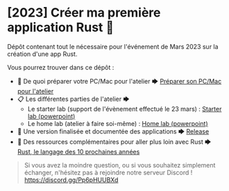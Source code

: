 # [2023] Créer ma première application Rust 🦀

Dépôt contenant tout le nécessaire pour l'événement de Mars 2023 sur la création d'une app Rust.

Vous pourrez trouver dans ce dépôt :

* 🧰 De quoi préparer votre PC/Mac pour l'atelier 🡆 [Préparer son PC/Mac pour l'atelier](/docs/setup/prepare-computer-for-event.md)
* 📋 Les différentes parties de l'atelier 🡆
    * Le starter lab (support de l'évènement effectué le 23 mars) : [Starter lab (powerpoint)](./docs/starter%20lab/Codelab%20-%20rust%20-%2003-2023.pptx)
    * Le home lab (atelier à faire soi-même) : [Home lab (powerpoint)](./docs/home%20lab/HomeLAB%20-%20rust%20-%2003-2023.pptx)
* 💾 Une version finalisée et documentée des applications 🡆 [Release](./release/README.md)
* 📙 Des ressources complémentaires pour aller plus loin avec Rust 🡆 [Rust, le langage des 10 prochaines années](https://github.com/AdrienGras/presentation-rust-2022)

> Si vous avez la moindre question, ou si vous souhaitez simplement échanger, n'hésitez pas à rejoindre notre serveur Discord ! https://discord.gg/Pp6pHUUBXd